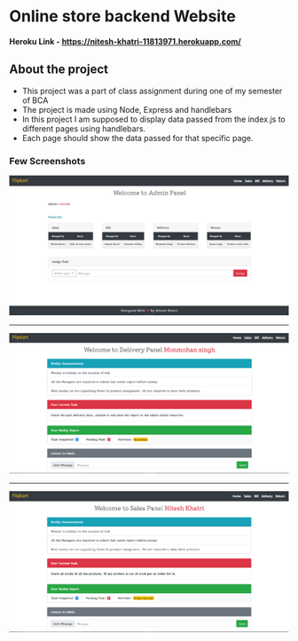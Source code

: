 # Online store backend Website

#### Heroku Link - https://nitesh-khatri-11813971.herokuapp.com/
## About the project
- This project was a part of class assignment during one of my semester of BCA
- The project is made using Node, Express and handlebars
- In this project I am supposed to display data passed from the index.js to different pages using handlebars.
- Each page should show the data passed for that specific page.

### Few Screenshots
<div align="center">
<img src="screenshots/s1.png"/>
<hr>
<img src="screenshots/s2.png"/>
<hr>
<img src="screenshots/s3.png"/>

</div>